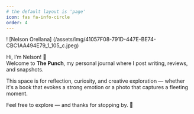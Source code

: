 ```yaml
---
# the default layout is 'page'
icon: fas fa-info-circle
order: 4
---
```


! [Nelson Orellana] (/assets/img/41057F08-791D-447E-BE74-CBC1AA494E79_1_105_c.jpeg)

Hi, I’m Nelson! 👋  
Welcome to **The Punch**, my personal journal where I post writing, reviews, and snapshots.

This space is for reflection, curiosity, and creative exploration — whether it's a book that evokes a strong emotion or a photo that captures a fleeting moment.

Feel free to explore — and thanks for stopping by. 🌱
